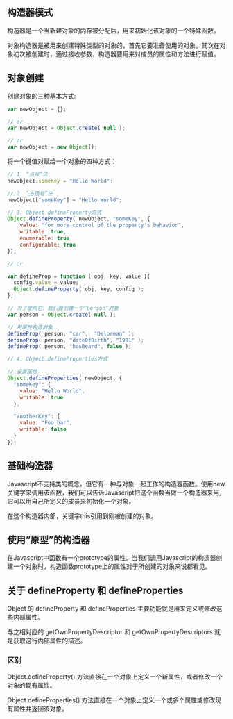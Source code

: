 ## 构造器模式

构造器是一个当新建对象的内存被分配后，用来初始化该对象的一个特殊函数。

对象构造器是被用来创建特殊类型的对象的，首先它要准备使用的对象，其次在对象初次被创建时，通过接收参数，构造器要用来对成员的属性和方法进行赋值。

## 对象创建

创建对象的三种基本方式:

```javascript
var newObject = {};

// or
var newObject = Object.create( null );

// or
var newObject = new Object();

```

将一个键值对赋给一个对象的四种方式：

```javascript
// 1. “点号”法
newObject.someKey = "Hello World";

// 2. “方括号”法
newObject["someKey"] = "Hello World";

// 3. Object.defineProperty方式
Object.defineProperty( newObject, "someKey", {
    value: "for more control of the property's behavior",
    writable: true,
    enumerable: true,
    configurable: true
});

// or

var defineProp = function ( obj, key, value ){
  config.value = value;
  Object.defineProperty( obj, key, config );
};

// 为了使用它，我们要创建一个“person”对象
var person = Object.create( null );

// 用属性构造对象
defineProp( person, "car",  "Delorean" );
defineProp( person, "dateOfBirth", "1981" );
defineProp( person, "hasBeard", false );

// 4. Object.defineProperties方式

// 设置属性
Object.defineProperties( newObject, {
  "someKey": { 
    value: "Hello World", 
    writable: true 
  },

  "anotherKey": { 
    value: "Foo bar", 
    writable: false 
  } 
});
```
## 基础构造器

Javascript不支持类的概念，但它有一种与对象一起工作的构造器函数。使用new关键字来调用该函数，我们可以告诉Javascript把这个函数当做一个构造器来用,它可以用自己所定义的成员来初始化一个对象。

在这个构造器内部，关键字this引用到刚被创建的对象。

## 使用“原型”的构造器

在Javascript中函数有一个prototype的属性。当我们调用Javascript的构造器创建一个对象时，构造函数prototype上的属性对于所创建的对象来说都看见。

## 关于 defineProperty 和 defineProperties

Object 的 defineProperty 和 defineProperties 主要功能就是用来定义或修改这些内部属性。

与之相对应的 getOwnPropertyDescriptor 和 getOwnPropertyDescriptors 就是获取这行内部属性的描述。

### 区别

Object.defineProperty() 方法直接在一个对象上定义一个新属性，或者修改一个对象的现有属性。

Object.defineProperties() 方法直接在一个对象上定义一个或多个属性或修改现有属性并返回该对象。

